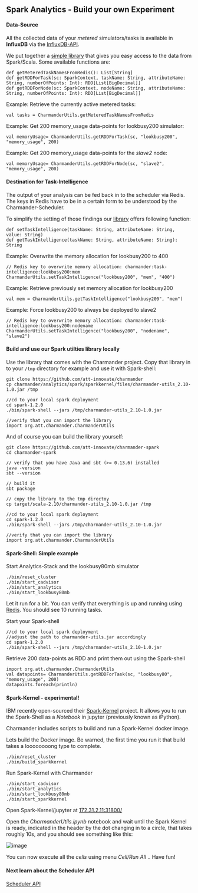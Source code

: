 Spark Analytics - Build your own Experiment
-------------------------------------------

#### Data-Source
All the collected data of your _metered_ simulators/tasks is available in **InfluxDB** via the [InfluxDB-API](http://influxdb.com/docs/v0.7/api/reading_and_writing_data.html).

We put together a [simple library](https://github.com/att-innovate/charmander-spark/blob/master/src/main/scala/org/att/charmander/CharmanderUtils.scala)
that gives you easy access to the data from Spark/Scala. Some available functions are:

    def getMeteredTaskNamesFromRedis(): List[String]
    def getRDDForTask(sc: SparkContext, taskName: String, attributeName: String, numberOfPoints: Int): RDD[List[BigDecimal]]
    def getRDDForNode(sc: SparkContext, nodeName: String, attributeName: String, numberOfPoints: Int): RDD[List[BigDecimal]]

Example: Retrieve the currently active metered tasks:

    val tasks = CharmanderUtils.getMeteredTaskNamesFromRedis

Example: Get 200 memory_usage data-points for lookbusy200 simulator:

    val memoryUsage= CharmanderUtils.getRDDForTask(sc, "lookbusy200", "memory_usage", 200)

Example: Get 200 memory_usage data-points for the _slave2_ node:

    val memoryUsage= CharmanderUtils.getRDDForNode(sc, "slave2", "memory_usage", 200)


#### Destination for Task-Intelligence
The output of your analysis can be fed back in to the scheduler via Redis. The keys in Redis have to be in a certain form
to be understood by the Charmander-Scheduler.

To simplify the setting of those findings our [library](https://github.com/att-innovate/charmander-spark/blob/master/src/main/scala/org/att/charmander/CharmanderUtils.scala)
offers following function:

    def setTaskIntelligence(taskName: String, attributeName: String, value: String)
    def getTaskIntelligence(taskName: String, attributeName: String): String

Example: Overwrite the memory allocation for lookbusy200 to 400

    // Redis key to overwrite memory allocation: charmander:task-intelligence:lookbusy200:mem
    CharmanderUtils.setTaskIntelligence("lookbusy200", "mem", "400")

Example: Retrieve previously set memory allocation for lookbusy200

    val mem = CharmanderUtils.getTaskIntelligence("lookbusy200", "mem")

Example: Force lookbusy200 to always be deployed to slave2

    // Redis key to overwrite memory allocation: charmander:task-intelligence:lookbusy200:nodename
    CharmanderUtils.setTaskIntelligence("lookbusy200", "nodename", "slave2")


#### Build and use our Spark utilties library locally
Use the library that comes with the Charmander project. Copy that library in to your `/tmp` directory for example
and use it with Spark-shell:

    git clone https://github.com/att-innovate/charmander
    cp charmander/analytics/spark/sparkkernel/files/charmander-utils_2.10-1.0.jar /tmp

    //cd to your local spark deployment
    cd spark-1.2.0
    ./bin/spark-shell --jars /tmp/charmander-utils_2.10-1.0.jar

    //verify that you can import the library
    import org.att.charmander.CharmanderUtils

And of course you can build the library yourself:

    git clone https://github.com/att-innovate/charmander-spark
    cd charmander-spark

    // verify that you have Java and sbt (>= 0.13.6) installed
    java -version
    sbt --version

    // build it
    sbt package

    // copy the library to the tmp directoy
    cp target/scala-2.10/charmander-utils_2.10-1.0.jar /tmp

    //cd to your local spark deployment
    cd spark-1.2.0
    ./bin/spark-shell --jars /tmp/charmander-utils_2.10-1.0.jar

    //verify that you can import the library
    import org.att.charmander.CharmanderUtils

#### Spark-Shell: Simple example

Start Analytics-Stack and the lookbusy80mb simulator

    ./bin/reset_cluster
    ./bin/start_cadvisor
    ./bin/start_analytics
    ./bin/start_lookbusy80mb

Let it run for a bit. You can verify that everything is up and running using [Redis](http://172.31.2.11:31610). You
should see 10 running tasks.

Start your Spark-shell

    //cd to your local spark deployment
    //adjust the path to charmander-utils.jar accordingly
    cd spark-1.2.0
    ./bin/spark-shell --jars /tmp/charmander-utils_2.10-1.0.jar

Retrieve 200 data-points as RDD and print them out using the Spark-shell

    import org.att.charmander.CharmanderUtils
    val datapoints= CharmanderUtils.getRDDForTask(sc, "lookbusy80", "memory_usage", 200)
    datapoints.foreach(println)


#### Spark-Kernel - experimental!

IBM recently open-sourced their [Spark-Kernel](https://github.com/ibm-et/spark-kernel) project.
It allows you to run the Spark-Shell as a _Notebook_ in jupyter (previously known as iPython).

Charmander includes scripts to build and run a Spark-Kernel docker image.

Lets build the Docker image. Be warned, the first time you run it that build takes a loooooooong type to complete.

    ./bin/reset_cluster
    ./bin/build_sparkkernel

Run Spark-Kernel with Charmander

    ./bin/start_cadvisor
    ./bin/start_analytics
    ./bin/start_lookbusy80mb
    ./bin/start_sparkkernel

Open Spark-Kernel/jupyter at [172.31.2.11:31800/](http://172.31.2.11:31800/)

Open the _CharmanderUtils.ipynb_ notebook and wait until the Spark Kernel is ready, indicated in the header by the dot
changing in to a circle, that takes roughly 10s, and you should see something like this:

![image](https://github.com/att-innovate/charmander/blob/master/docs/assets/SparkKernel.png?raw=true)

You can now execute all the _cells_ using menu _Cell/Run All_ .. Have fun!



#### Next learn about the Scheduler API

[Scheduler API](https://github.com/att-innovate/charmander/blob/master/docs/SCHEDULERAPI.md)





